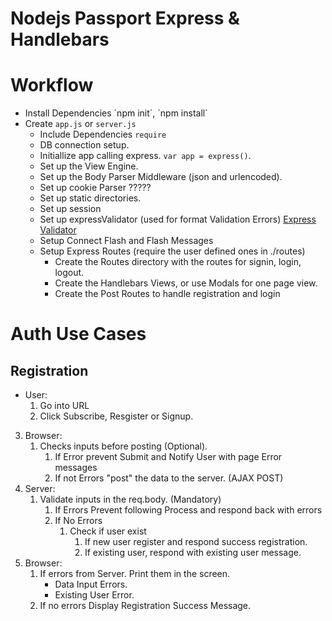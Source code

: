 # Nodejs Passport Express & Handlebars <!-- omit in toc -->

# Workflow

* Install Dependencies ´npm init´, ´npm install´
* Create `app.js` or `server.js`
    * Include Dependencies `require`
    * DB connection setup.
    * Initiallize app calling express. `var app = express()`.
    * Set up the View Engine.
    * Set up the Body Parser Middleware (json and urlencoded).
    * Set up cookie Parser ?????
    * Set up static directories.
    * Set up session
    * Set up expressValidator (used for format Validation Errors) [Express Validator](https://express-validator.github.io/docs/)
    * Setup Connect Flash and Flash Messages
    * Setup Express Routes (require the user defined ones in ./routes)
        * Create the Routes directory with the routes for signin, login, logout.
        * Create the Handlebars Views, or use Modals for one page view. 
        * Create the Post Routes to handle registration and login

# Auth Use Cases

## Registration
* User:
    1. Go into URL
    2. Click Subscribe, Resgister or Signup.
3. Browser:
    1. Checks inputs before posting (Optional).
        1. If Error prevent Submit and Notify User with page Error messages
        2. If not Errors "post" the data to the server. (AJAX POST)
3. Server:
    1. Validate inputs in the req.body. (Mandatory)
        1. If Errors Prevent following Process and respond back with errors
        2. If No Errors
            1. Check if user exist
                1. If new user register and respond success registration.
                2. If existing user, respond with existing user message.
3. Browser:
    1. If errors from Server. Print them in the screen.
        * Data Input Errors.
        * Existing User Error.
    3. If no errors Display Registration Success Message.